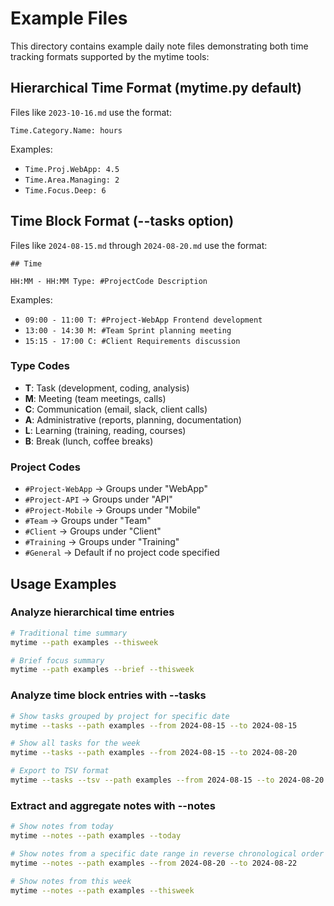 # Example Files

This directory contains example daily note files demonstrating both time tracking formats supported by the mytime tools:

## Hierarchical Time Format (mytime.py default)

Files like `2023-10-16.md` use the format:
```
Time.Category.Name: hours
```

Examples:
- `Time.Proj.WebApp: 4.5`
- `Time.Area.Managing: 2`
- `Time.Focus.Deep: 6`

## Time Block Format (--tasks option)

Files like `2024-08-15.md` through `2024-08-20.md` use the format:
```
## Time

HH:MM - HH:MM Type: #ProjectCode Description
```

Examples:
- `09:00 - 11:00 T: #Project-WebApp Frontend development`
- `13:00 - 14:30 M: #Team Sprint planning meeting`
- `15:15 - 17:00 C: #Client Requirements discussion`

### Type Codes

- **T**: Task (development, coding, analysis)
- **M**: Meeting (team meetings, calls)
- **C**: Communication (email, slack, client calls)
- **A**: Administrative (reports, planning, documentation)
- **L**: Learning (training, reading, courses)
- **B**: Break (lunch, coffee breaks)

### Project Codes

- `#Project-WebApp` → Groups under "WebApp"
- `#Project-API` → Groups under "API"
- `#Project-Mobile` → Groups under "Mobile"
- `#Team` → Groups under "Team"
- `#Client` → Groups under "Client"
- `#Training` → Groups under "Training"
- `#General` → Default if no project code specified

## Usage Examples

### Analyze hierarchical time entries
```bash
# Traditional time summary
mytime --path examples --thisweek

# Brief focus summary
mytime --path examples --brief --thisweek
```

### Analyze time block entries with --tasks
```bash
# Show tasks grouped by project for specific date
mytime --tasks --path examples --from 2024-08-15 --to 2024-08-15

# Show all tasks for the week
mytime --tasks --path examples --from 2024-08-15 --to 2024-08-20

# Export to TSV format
mytime --tasks --tsv --path examples --from 2024-08-15 --to 2024-08-20
```

### Extract and aggregate notes with --notes
```bash
# Show notes from today
mytime --notes --path examples --today

# Show notes from a specific date range in reverse chronological order
mytime --notes --path examples --from 2024-08-20 --to 2024-08-22

# Show notes from this week
mytime --notes --path examples --thisweek
```
